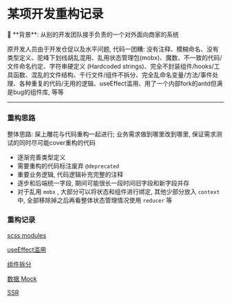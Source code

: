 # 某项开发重构记录

<aside>
📖 **背景**: 从别的开发团队接手负责的一个对外面向商家的系统

原开发人员由于开发仓促以及水平问题, 代码一团糟: 没有注释、模糊命名、没有类型定义、驼峰下划线胡乱混用、乱用状态管理包(mobx)、魔数、不一致的代码/文件命名约定、字符串硬定义 (Hardcoded strings)、完全不封装组件/hooks/工具函数、混乱的文件结构、千行文件/组件不拆分、完全乱命名变量/方法/事件处理、各种重复的代码/无用的逻辑、useEffect滥用、用了一个内部fork的antd但满是bug的组件库, 等等

</aside>

---

### 重构思路

整体思路: 屎上雕花与代码重构一起进行; 业务需求做到哪里改到哪里, 保证需求测试的同时尽可能cover重构的代码

- 逐渐完善类型定义
- 需要重构的代码标注废弃 `@deprecated`
- 重要业务逻辑, 代码逻辑补充完整的注释
- 逐步和后端统一字段, 期间可能很长一段时间旧字段和新字段并存
- 对于乱用 `mobx` , 大部分可以将状态和组件进行绑定, 其他少部分放入 `context` 中, 全部移除掉之后再看整体状态管理情况使用 `reducer` 等

### 重构记录

[scss modules](%E6%9F%90%E9%A1%B9%E5%BC%80%E5%8F%91%E9%87%8D%E6%9E%84%E8%AE%B0%E5%BD%95%20efbb54a9bfda4fe9bd02e13784b02c8e/scss%20modules%201c7e3bc7fa9140b3b2fc876133601dd3.md)

[useEffect滥用](%E6%9F%90%E9%A1%B9%E5%BC%80%E5%8F%91%E9%87%8D%E6%9E%84%E8%AE%B0%E5%BD%95%20efbb54a9bfda4fe9bd02e13784b02c8e/useEffect%E6%BB%A5%E7%94%A8%205574635e854545c4a7e21c3b4d3036ec.md)

[组件拆分](%E6%9F%90%E9%A1%B9%E5%BC%80%E5%8F%91%E9%87%8D%E6%9E%84%E8%AE%B0%E5%BD%95%20efbb54a9bfda4fe9bd02e13784b02c8e/%E7%BB%84%E4%BB%B6%E6%8B%86%E5%88%86%20fb5ff435c6c04576afa17fd7ba636635.md)

[数据 Mock](%E6%9F%90%E9%A1%B9%E5%BC%80%E5%8F%91%E9%87%8D%E6%9E%84%E8%AE%B0%E5%BD%95%20efbb54a9bfda4fe9bd02e13784b02c8e/%E6%95%B0%E6%8D%AE%20Mock%20f3f0628acad048339c94f243a1c0b232.md)

[SSR](%E6%9F%90%E9%A1%B9%E5%BC%80%E5%8F%91%E9%87%8D%E6%9E%84%E8%AE%B0%E5%BD%95%20efbb54a9bfda4fe9bd02e13784b02c8e/SSR%20fb957c54a87b46babbac3e3f4918ace9.md)